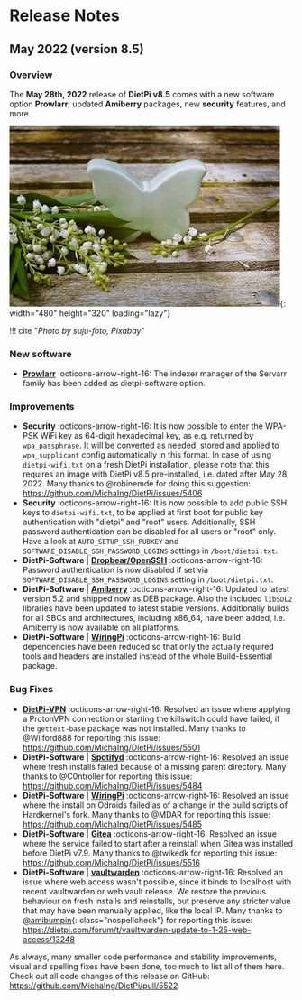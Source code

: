 # Release Notes

## May 2022 (version 8.5)

### Overview

The **May 28th, 2022** release of **DietPi v8.5** comes with a new software option **Prowlarr**, updated **Amiberry** packages, new **security** features, and more.

![daisy flowers](../assets/images/dietpi-release-v8_5.jpg){: width="480" height="320" loading="lazy"}

!!! cite "_Photo by suju-foto, Pixabay_"

### New software

- [**Prowlarr**](../../software/bittorrent/#prowlarr) :octicons-arrow-right-16: The indexer manager of the Servarr family has been added as dietpi-software option.

### Improvements

- **Security** :octicons-arrow-right-16: It is now possible to enter the WPA-PSK WiFi key as 64-digit hexadecimal key, as e.g. returned by `wpa_passphrase`. It will be converted as needed, stored and applied to `wpa_supplicant` config automatically in this format. In case of using `dietpi-wifi.txt` on a fresh DietPi installation, please note that this requires an image with DietPi v8.5 pre-installed, i.e. dated after May 28, 2022. Many thanks to @robinemde for doing this suggestion: <https://github.com/MichaIng/DietPi/issues/5406>
- **Security** :octicons-arrow-right-16: It is now possible to add public SSH keys to `dietpi-wifi.txt`, to be applied at first boot for public key authentication with "dietpi" and "root" users. Additionally, SSH password authentication can be disabled for all users or "root" only. Have a look at `AUTO_SETUP_SSH_PUBKEY` and `SOFTWARE_DISABLE_SSH_PASSWORD_LOGINS` settings in `/boot/dietpi.txt`.
- **DietPi-Software** | [**Dropbear/OpenSSH**](../../software/ssh/) :octicons-arrow-right-16: Password authentication is now disabled if set via `SOFTWARE_DISABLE_SSH_PASSWORD_LOGINS` setting in `/boot/dietpi.txt`.
- **DietPi-Software** | [**Amiberry**](../../software/gaming/#amiberry) :octicons-arrow-right-16: Updated to latest version 5.2 and shipped now as DEB package. Also the included `libSDL2` libraries have been updated to latest stable versions. Additionally builds for all SBCs and architectures, including x86_64, have been added, i.e. Amiberry is now available on all platforms.
- **DietPi-Software** | [**WiringPi**](../../software/hardware_projects/#wiringpi) :octicons-arrow-right-16: Build dependencies have been reduced so that only the actually required tools and headers are installed instead of the whole Build-Essential package.

### Bug Fixes

- [**DietPi-VPN**](../../dietpi_tools/#dietpi-vpn) :octicons-arrow-right-16: Resolved an issue where applying a ProtonVPN connection or starting the killswitch could have failed, if the `gettext-base` package was not installed. Many thanks to @Wilford888 for reporting this issue: <https://github.com/MichaIng/DietPi/issues/5501>
- **DietPi-Software** | [**Spotifyd**](../../software/media/#spotifyd) :octicons-arrow-right-16: Resolved an issue where fresh installs failed because of a missing parent directory. Many thanks to @C0ntroller for reporting this issue: <https://github.com/MichaIng/DietPi/issues/5484>
- **DietPi-Software** | [**WiringPi**](../../software/hardware_projects/#wiringpi) :octicons-arrow-right-16: Resolved an issue where the install on Odroids failed as of a change in the build scripts of Hardkernel's fork. Many thanks to @MDAR for reporting this issue: <https://github.com/MichaIng/DietPi/issues/5485>
- **DietPi-Software** | [**Gitea**](../../software/cloud/#gitea) :octicons-arrow-right-16: Resolved an issue where the service failed to start after a reinstall when Gitea was installed before DietPi v7.9. Many thanks to @twikedk for reporting this issue: <https://github.com/MichaIng/DietPi/issues/5516>
- **DietPi-Software** | [**vaultwarden**](../../software/cloud/#vaultwarden) :octicons-arrow-right-16: Resolved an issue where web access wasn't possible, since it binds to localhost with recent vaultwarden or web vault release. We restore the previous behaviour on fresh installs and reinstalls, but preserve any stricter value that may have been manually applied, like the local IP. Many thanks to [@amibumpin](https://dietpi.com/forum/u/amibumpin/summary){: class="nospellcheck"} for reporting this issue: <https://dietpi.com/forum/t/vaultwarden-update-to-1-25-web-access/13248>

As always, many smaller code performance and stability improvements, visual and spelling fixes have been done, too much to list all of them here. Check out all code changes of this release on GitHub: <https://github.com/MichaIng/DietPi/pull/5522>
